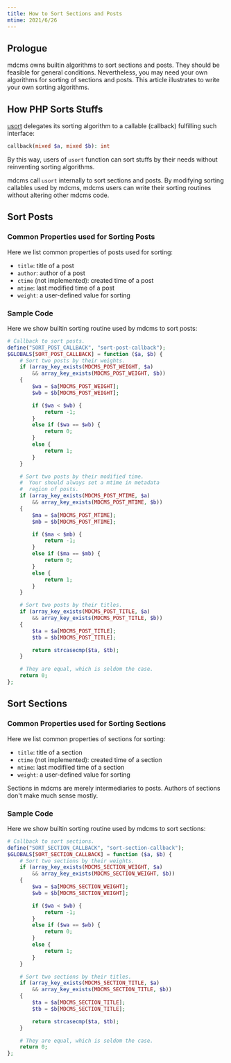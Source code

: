 ```yaml
---
title: How to Sort Sections and Posts
mtime: 2021/6/26
---
```


## Prologue

mdcms owns builtin algorithms to sort sections and posts. They should be feasible for general conditions. Nevertheless, you may need your own algorithms for sorting of sections and posts. This article illustrates to write your own sorting algorithms.

## How PHP Sorts Stuffs

[usort](https://www.php.net/manual/en/function.usort.php) delegates its sorting algorithm to a callable (callback) fulfilling such interface:

```php
callback(mixed $a, mixed $b): int
```

By this way, users of `usort` function can sort stuffs by their needs without reinventing sorting algorithms.

mdcms call `usort` internally to sort sections and posts. By modifying sorting callables used by mdcms, mdcms users can write their sorting routines without altering other mdcms code.

## Sort Posts

### Common Properties used for Sorting Posts

Here we list common properties of posts used for sorting:

* `title`: title of a post
* `author`: author of a post
* `ctime` (not implemented): created time of a post
* `mtime`: last modified time of a post
* `weight`: a user-defined value for sorting

### Sample Code

Here we show builtin sorting routine used by mdcms to sort posts:

```php
# Callback to sort posts.
define("SORT_POST_CALLBACK", "sort-post-callback");
$GLOBALS[SORT_POST_CALLBACK] = function ($a, $b) {
    # Sort two posts by their weights.
    if (array_key_exists(MDCMS_POST_WEIGHT, $a)
        && array_key_exists(MDCMS_POST_WEIGHT, $b))
    {
        $wa = $a[MDCMS_POST_WEIGHT];
        $wb = $b[MDCMS_POST_WEIGHT];

        if ($wa < $wb) {
            return -1;
        }
        else if ($wa == $wb) {
            return 0;
        }
        else {
            return 1;
        }
    }

    # Sort two posts by their modified time.
    #  Your should always set a mtime in metadata
    #  region of posts.
    if (array_key_exists(MDCMS_POST_MTIME, $a)
        && array_key_exists(MDCMS_POST_MTIME, $b))
    {
        $ma = $a[MDCMS_POST_MTIME];
        $mb = $b[MDCMS_POST_MTIME];

        if ($ma < $mb) {
            return -1;
        }
        else if ($ma == $mb) {
            return 0;
        }
        else {
            return 1;
        }
    }

    # Sort two posts by their titles.
    if (array_key_exists(MDCMS_POST_TITLE, $a)
        && array_key_exists(MDCMS_POST_TITLE, $b))
    {
        $ta = $a[MDCMS_POST_TITLE];
        $tb = $b[MDCMS_POST_TITLE];

        return strcasecmp($ta, $tb);
    }

    # They are equal, which is seldom the case.
    return 0;
};
```

## Sort Sections

### Common Properties used for Sorting Sections

Here we list common properties of sections for sorting:

* `title`: title of a section
* `ctime` (not implemented): created time of a section
* `mtime`: last modifiled time of a section
* `weight`: a user-defined value for sorting

Sections in mdcms are merely intermediaries to posts. Authors of sections don't make much sense mostly.

### Sample Code

Here we show builtin sorting routine used by mdcms to sort sections:

```php
# Callback to sort sections.
define("SORT_SECTION_CALLBACK", "sort-section-callback");
$GLOBALS[SORT_SECTION_CALLBACK] = function ($a, $b) {
    # Sort two sections by their weights.
    if (array_key_exists(MDCMS_SECTION_WEIGHT, $a)
        && array_key_exists(MDCMS_SECTION_WEIGHT, $b))
    {
        $wa = $a[MDCMS_SECTION_WEIGHT];
        $wb = $b[MDCMS_SECTION_WEIGHT];

        if ($wa < $wb) {
            return -1;
        }
        else if ($wa == $wb) {
            return 0;
        }
        else {
            return 1;
        }
    }

    # Sort two sections by their titles.
    if (array_key_exists(MDCMS_SECTION_TITLE, $a)
        && array_key_exists(MDCMS_SECTION_TITLE, $b))
    {
        $ta = $a[MDCMS_SECTION_TITLE];
        $tb = $b[MDCMS_SECTION_TITLE];

        return strcasecmp($ta, $tb);
    }

    # They are equal, which is seldom the case.
    return 0;
};
```
